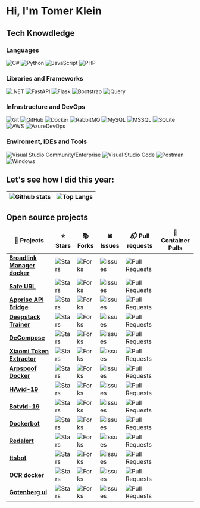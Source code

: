 
<p align="left">
  <h1 align="left">Hi, I'm Tomer Klein
  
  </h1>
</p>


## Tech Knowdledge

### Languages
  ![C#](https://img.shields.io/badge/-C%23-333333?style=flat&logo=CSharp&logoColor=7e10cc)
  ![Python](https://img.shields.io/badge/-Python-333333?style=flat&logo=python)
  ![JavaScript](https://img.shields.io/badge/-JavaScript-333333?style=flat&logo=javascript)
  ![PHP](https://img.shields.io/badge/-PHP-333333?style=flat&logo=php)
  
### Libraries and Frameworks
 ![.NET](https://img.shields.io/badge/-.NET-333333?style=flat&logo=dotnet)
 ![FastAPI](https://img.shields.io/badge/-FastAPI-333333?style=flat&logo=fastapi)
 ![Flask](https://img.shields.io/badge/-Flask-333333?style=flat&logo=flask)
 ![Bootstrap](https://img.shields.io/badge/-Bootstrap-333333?style=flat&logo=bootstrap)
 ![jQuery](https://img.shields.io/badge/-jQuery-333333?style=flat&logo=jquery)
 
   
### Infrastructure and DevOps
  ![Git](https://img.shields.io/badge/-Git-333333?style=flat&logo=git)
  ![GitHub](https://img.shields.io/badge/-GitHub-333333?style=flat&logo=github)
  ![Docker](https://img.shields.io/badge/-Docker-333333?style=flat&logo=docker)
  ![RabbitMQ](https://img.shields.io/badge/-RabbitMQ-333333?style=flat&logo=rabbitmq)
  ![MySQL](https://img.shields.io/badge/-MySQL-333333?style=flat&logo=mysql)
  ![MSSQL](https://img.shields.io/badge/-MSSQL-333333?style=flat&logo=microsoft-sql-server)
  ![SQLite](https://img.shields.io/badge/-SQLite-333333?style=flat&logo=sqlite)
  ![AWS](https://img.shields.io/badge/-AWS-333333?style=flat&logo=amazon-aws&logoColor=F90)
  ![AzureDevOps](https://img.shields.io/badge/-Azure%20DevOps-333333?style=flat&logo=azuredevops)

### Enviroment, IDEs and Tools
  ![Visual Studio Community/Enterprise](https://img.shields.io/badge/-Visual%20Studio-333333?style=flat&logo=visual-studio-code&logoColor=7e10cc)
  ![Visual Studio Code](https://img.shields.io/badge/-Visual%20Studio%20Code-333333?style=flat&logo=visual-studio-code&logoColor=007ACC)
  ![Postman](https://img.shields.io/badge/-Postman-333333?style=flat&logo=postman)
  ![Windows](https://img.shields.io/badge/-Windows%2011-333333?style=flat&logo=windows)


## Let's see how I did this year:
|![Github stats](https://github-readme-stats.vercel.app/api?username=t0mer&show_icons=true&theme=blueberry&count_private=true) | ![Top Langs](https://github-readme-stats.vercel.app/api/top-langs/?username=t0mer&show_icons=true&theme=blueberry&count_private=true&langs_count=8&layout=compact) |
| ---------- | ----------|


<!-- ![trophy](https://github-profile-trophy.vercel.app/?username=t0mer&theme=onedark&title=Stars,MultiLanguage,Followers,Repositories,Commits) -->

## Open source projects
<table>
  <thead align="center">
    <tr border: none;>
      <td><b>🎁 Projects</b></td>
      <td><b>⭐ Stars</b></td>
      <td><b>📚 Forks</b></td>
      <td><b>🛎 Issues</b></td>
      <td><b>📬 Pull requests</b></td>
      <td><b>🐳 Container Pulls</b></td>
    </tr>
  </thead>
  <tbody>
    <tr>
      <td><a href="https://github.com/t0mer/broadlinkmanager-docker"><b>Broadlink Manager docker</b></a></td>
      <td><img alt="Stars" src="https://img.shields.io/github/stars/t0mer/broadlinkmanager-docker?style=flat-square&labelColor=343b41"/></td>
      <td><img alt="Forks" src="https://img.shields.io/github/forks/t0mer/broadlinkmanager-docker?style=flat-square&labelColor=343b41"/></td>
      <td><img alt="Issues" src="https://img.shields.io/github/issues/t0mer/broadlinkmanager-docker?style=flat-square&labelColor=343b41"/></td>
      <td><img alt="Pull Requests" src="https://img.shields.io/github/issues-pr/t0mer/broadlinkmanager-docker?style=flat-square&labelColor=343b41"/></td>
      <td><img alt="" src="https://img.shields.io/docker/pulls/techblog/broadlinkmanager?style=flat-square&logo=docker"/></td>
    </tr>
	  <tr>
      <td><a href="https://github.com/t0mer/SafeUrl"><b>Safe URL</b></a></td>
      <td><img alt="Stars" src="https://img.shields.io/github/stars/t0mer/SafeUrl?style=flat-square&labelColor=343b41"/></td>
      <td><img alt="Forks" src="https://img.shields.io/github/forks/t0mer/SafeUrl?style=flat-square&labelColor=343b41"/></td>
      <td><img alt="Issues" src="https://img.shields.io/github/issues/t0mer/SafeUrl?style=flat-square&labelColor=343b41"/></td>
      <td><img alt="Pull Requests" src="https://img.shields.io/github/issues-pr/t0mer/SafeUrl?style=flat-square&labelColor=343b41"/></td>
      <td><img alt="" src="https://img.shields.io/docker/pulls/techblog/safeurl?style=flat-square&logo=docker"/></td>
    </tr>
    <tr>
      <td><a href="https://github.com/t0mer/apprise-api-bridge"><b>Apprise API Bridge</b></a></td>
      <td><img alt="Stars" src="https://img.shields.io/github/stars/t0mer/apprise-api-bridge?style=flat-square&labelColor=343b41"/></td>
      <td><img alt="Forks" src="https://img.shields.io/github/forks/t0mer/apprise-api-bridge?style=flat-square&labelColor=343b41"/></td>
      <td><img alt="Issues" src="https://img.shields.io/github/issues/t0mer/apprise-api-bridge?style=flat-square&labelColor=343b41"/></td>
      <td><img alt="Pull Requests" src="https://img.shields.io/github/issues-pr/t0mer/apprise-api-bridge?style=flat-square&labelColor=343b41"/></td>
      <td><img alt="" src="https://img.shields.io/docker/pulls/techblog/apprise-api-bridge?style=flat-square&logo=docker"/></td>
    </tr>
    <tr>
      <td><a href="https://github.com/t0mer/deepstack-trainer"><b>Deepstack Trainer</b></a></td>
      <td><img alt="Stars" src="https://img.shields.io/github/stars/t0mer/deepstack-trainer?style=flat-square&labelColor=343b41"/></td>
      <td><img alt="Forks" src="https://img.shields.io/github/forks/t0mer/deepstack-trainer?style=flat-square&labelColor=343b41"/></td>
      <td><img alt="Issues" src="https://img.shields.io/github/issues/t0mer/deepstack-trainer?style=flat-square&labelColor=343b41"/></td>
      <td><img alt="Pull Requests" src="https://img.shields.io/github/issues-pr/t0mer/deepstack-trainer?style=flat-square&labelColor=343b41"/></td>
      <td><img alt="" src="https://img.shields.io/docker/pulls/techblog/deepstack-trainer?style=flat-square&logo=docker"/></td>
    </tr>
    <tr>
      <td><a href="https://github.com/t0mer/DeCompose"><b>DeCompose</b></a></td>
      <td><img alt="Stars" src="https://img.shields.io/github/stars/t0mer/DeCompose?style=flat-square&labelColor=343b41"/></td>
      <td><img alt="Forks" src="https://img.shields.io/github/forks/t0mer/DeCompose?style=flat-square&labelColor=343b41"/></td>
      <td><img alt="Issues" src="https://img.shields.io/github/issues/t0mer/DeCompose?style=flat-square&labelColor=343b41"/></td>
      <td><img alt="Pull Requests" src="https://img.shields.io/github/issues-pr/t0mer/DeCompose?style=flat-square&labelColor=343b41"/></td>
      <td><img alt="" src="https://img.shields.io/docker/pulls/techblog/decompose?style=flat-square&logo=docker"/></td>
    </tr>
        <tr>
      <td><a href="https://github.com/t0mer/Xiaomi-Token-Extractor"><b>Xiaomi Token Extractor</b></a></td>
      <td><img alt="Stars" src="https://img.shields.io/github/stars/t0mer/Xiaomi-Token-Extractor?style=flat-square&labelColor=343b41"/></td>
      <td><img alt="Forks" src="https://img.shields.io/github/forks/t0mer/Xiaomi-Token-Extractor?style=flat-square&labelColor=343b41"/></td>
      <td><img alt="Issues" src="https://img.shields.io/github/issues/t0mer/Xiaomi-Token-Extractor?style=flat-square&labelColor=343b41"/></td>
      <td><img alt="Pull Requests" src="https://img.shields.io/github/issues-pr/t0mer/Xiaomi-Token-Extractor?style=flat-square&labelColor=343b41"/></td>
      <td><img alt="" src="https://img.shields.io/docker/pulls/techblog/xiaomi_token_extractor?style=flat-square&logo=docker"/></td>
    </tr>
     <tr>
      <td><a href="https://github.com/t0mer/Arpspoof-Docker"><b>Arpspoof Docker</b></a></td>
      <td><img alt="Stars" src="https://img.shields.io/github/stars/t0mer/Arpspoof-Docker?style=flat-square&labelColor=343b41"/></td>
      <td><img alt="Forks" src="https://img.shields.io/github/forks/t0mer/Arpspoof-Docker?style=flat-square&labelColor=343b41"/></td>
      <td><img alt="Issues" src="https://img.shields.io/github/issues/t0mer/Arpspoof-Docker?style=flat-square&labelColor=343b41"/></td>
      <td><img alt="Pull Requests" src="https://img.shields.io/github/issues-pr/t0mer/Arpspoof-Docker?style=flat-square&labelColor=343b41"/></td>
      <td><img alt="" src="https://img.shields.io/docker/pulls/techblog/arpspoof-docker?style=flat-square&logo=docker"/></td>
    </tr>
    <tr>
      <td><a href="https://github.com/t0mer/HAvid-19"><b>HAvid-19</b></a></td>
      <td><img alt="Stars" src="https://img.shields.io/github/stars/t0mer/HAvid-19?style=flat-square&labelColor=343b41"/></td>
      <td><img alt="Forks" src="https://img.shields.io/github/forks/t0mer/HAvid-19?style=flat-square&labelColor=343b41"/></td>
      <td><img alt="Issues" src="https://img.shields.io/github/issues/t0mer/HAvid-19?style=flat-square&labelColor=343b41"/></td>
      <td><img alt="Pull Requests" src="https://img.shields.io/github/issues-pr/t0mer/HAvid-19?style=flat-square&labelColor=343b41"/></td>
      <td><img alt="" src="https://img.shields.io/docker/pulls/techblog/havid-19?style=flat-square&logo=docker"/></td>
    </tr>
    <tr>
      <td><a href="https://github.com/t0mer/Botvid-19"><b>Botvid-19</b></a></td>
      <td><img alt="Stars" src="https://img.shields.io/github/stars/t0mer/Botvid-19?style=flat-square&labelColor=343b41"/></td>
      <td><img alt="Forks" src="https://img.shields.io/github/forks/t0mer/Botvid-19?style=flat-square&labelColor=343b41"/></td>
      <td><img alt="Issues" src="https://img.shields.io/github/issues/t0mer/Botvid-19?style=flat-square&labelColor=343b41"/></td>
      <td><img alt="Pull Requests" src="https://img.shields.io/github/issues-pr/t0mer/Botvid-19?style=flat-square&labelColor=343b41"/></td>
      <td><img alt="" src="https://img.shields.io/docker/pulls/techblog/botvid-19?style=flat-square&logo=docker"/></td>
    </tr>
    <tr>
      <td><a href="https://github.com/t0mer/dockerbot"><b>Dockerbot</b></a></td>
      <td><img alt="Stars" src="https://img.shields.io/github/stars/t0mer/dockerbot?style=flat-square&labelColor=343b41"/></td>
      <td><img alt="Forks" src="https://img.shields.io/github/forks/t0mer/dockerbot?style=flat-square&labelColor=343b41"/></td>
      <td><img alt="Issues" src="https://img.shields.io/github/issues/t0mer/dockerbot?style=flat-square&labelColor=343b41"/></td>
      <td><img alt="Pull Requests" src="https://img.shields.io/github/issues-pr/t0mer/dockerbot?style=flat-square&labelColor=343b41"/></td>
      <td><img alt="" src="https://img.shields.io/docker/pulls/techblog/dockerbot?style=flat-square&logo=docker"/></td>
    </tr>
    <tr>
      <td><a href="https://github.com/t0mer/Redalert"><b>Redalert</b></a></td>
      <td><img alt="Stars" src="https://img.shields.io/github/stars/t0mer/Redalert?style=flat-square&labelColor=343b41"/></td>
      <td><img alt="Forks" src="https://img.shields.io/github/forks/t0mer/Redalert?style=flat-square&labelColor=343b41"/></td>
      <td><img alt="Issues" src="https://img.shields.io/github/issues/t0mer/Redalert?style=flat-square&labelColor=343b41"/></td>
      <td><img alt="Pull Requests" src="https://img.shields.io/github/issues-pr/t0mer/Redalert?style=flat-square&labelColor=343b41"/></td>
      <td><img alt="" src="https://img.shields.io/docker/pulls/techblog/redalert?style=flat-square&logo=docker"/></td>
    </tr>
    <tr>
      <td><a href="https://github.com/t0mer/ttsbot"><b>ttsbot</b></a></td>
      <td><img alt="Stars" src="https://img.shields.io/github/stars/t0mer/ttsbot?style=flat-square&labelColor=343b41"/></td>
      <td><img alt="Forks" src="https://img.shields.io/github/forks/t0mer/ttsbot?style=flat-square&labelColor=343b41"/></td>
      <td><img alt="Issues" src="https://img.shields.io/github/issues/t0mer/ttsbot?style=flat-square&labelColor=343b41"/></td>
      <td><img alt="Pull Requests" src="https://img.shields.io/github/issues-pr/t0mer/ttsbot?style=flat-square&labelColor=343b41"/></td>
      <td><img alt="" src="https://img.shields.io/docker/pulls/techblog/ttsbot?style=flat-square&logo=docker"/></td>
    </tr>
    <tr>
      <td><a href="https://github.com/t0mer/ocr-docker"><b>OCR docker</b></a></td>
      <td><img alt="Stars" src="https://img.shields.io/github/stars/t0mer/ocr-docker?style=flat-square&labelColor=343b41"/></td>
      <td><img alt="Forks" src="https://img.shields.io/github/forks/t0mer/ocr-docker?style=flat-square&labelColor=343b41"/></td>
      <td><img alt="Issues" src="https://img.shields.io/github/issues/t0mer/ocr-docker?style=flat-square&labelColor=343b41"/></td>
      <td><img alt="Pull Requests" src="https://img.shields.io/github/issues-pr/t0mer/ocr-docker?style=flat-square&labelColor=343b41"/></td>
      <td><img alt="" src="https://img.shields.io/docker/pulls/techblog/ocr-docker?style=flat-square&logo=docker"/></td>
    </tr>
    <tr>
      <td><a href="https://github.com/t0mer/gotenberg-ui"><b>Gotenberg ui</b></a></td>
      <td><img alt="Stars" src="https://img.shields.io/github/stars/t0mer/gotenberg-ui?style=flat-square&labelColor=343b41"/></td>
      <td><img alt="Forks" src="https://img.shields.io/github/forks/t0mer/gotenberg-ui?style=flat-square&labelColor=343b41"/></td>
      <td><img alt="Issues" src="https://img.shields.io/github/issues/t0mer/gotenberg-ui?style=flat-square&labelColor=343b41"/></td>
      <td><img alt="Pull Requests" src="https://img.shields.io/github/issues-pr/t0mer/gotenberg-ui?style=flat-square&labelColor=343b41"/></td>
      <td><img alt="" src="https://img.shields.io/docker/pulls/techblog/gotenbergui?style=flat-square&logo=docker"/></td>
    </tr>
  </tbody>
</table>
